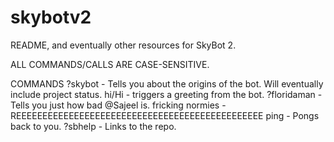 # skybotv2
README, and eventually other resources for SkyBot 2. 

ALL COMMANDS/CALLS ARE CASE-SENSITIVE.

COMMANDS
?skybot - Tells you about the origins of the bot. Will eventually include project status.
hi/Hi - triggers a greeting from the bot.
?floridaman - Tells you just how bad @Sajeel is.
fricking normies - REEEEEEEEEEEEEEEEEEEEEEEEEEEEEEEEEEEEEEEEEEEEEEE
ping - Pongs back to you.
?sbhelp - Links to the repo.
